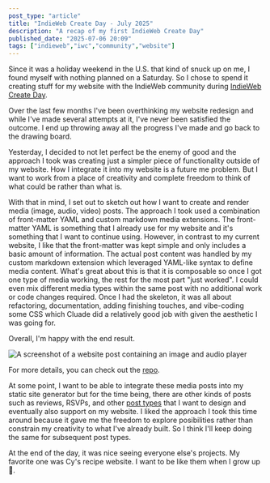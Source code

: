 ```yaml
---
post_type: "article" 
title: "IndieWeb Create Day - July 2025"
description: "A recap of my first IndieWeb Create Day"
published_date: "2025-07-06 20:09"
tags: ["indieweb","iwc","community","website"]
---
```


Since it was a holiday weekend in the U.S. that kind of snuck up on me, I found myself with nothing planned on a Saturday. So I chose to spend it creating stuff for my website with the IndieWeb community during [IndieWeb Create Day](https://events.indieweb.org/2025/07/indieweb-create-day-3q2PTCbGioi9).

Over the last few months I've been overthinking my website redesign and while I've made several attempts at it, I've never been satisfied the outcome. I end up throwing away all the progress I've made and go back to the drawing board. 

Yesterday, I decided to not let perfect be the enemy of good and the approach I took was creating just a simpler piece of functionality outside of my website. How I integrate it into my website is a future me problem. But I want to work from a place of creativity and complete freedom to think of what could be rather than what is. 

With that in mind, I set out to sketch out how I want to create and render media (image, audio, video) posts. The approach I took used a combination of front-matter YAML and custom markdown media extensions. The front-matter YAML is something that I already use for my website and it's something that I want to continue using. However, in contrast to my current website, I like that the front-matter was kept simple and only includes a basic amount of information. The actual post content was handled by my custom markdown extension which leveraged YAML-like syntax to define media content. What's great about this is that it is composable so once I got one type of media working, the rest for the most part "just worked". I could even mix different media types within the same post with no additional work or code changes required. Once I had the skeleton, it was all about refactoring, documentation, adding finishing touches, and vibe-coding some CSS which Cluade did a relatively good job with given the aesthetic I was going for. 

Overall, I'm happy with the end result. 

![A screenshot of a website post containing an image and audio player](/images/feed/indieweb-create-day-2025-07.png)

For more details, you can check out the [repo](https://github.com/lqdev/indieweb-create-day-2025-07).

At some point, I want to be able to integrate these media posts into my static site generator but for the time being, there are other kinds of posts such as reviews, RSVPs, and other [post types](https://indieweb.org/posts#Types_of_Posts) that I want to design and eventually also support on my website. I liked the approach I took this time around because it gave me the freedom to explore posibilities rather than constrain my creativity to what I've already built. So I think I'll keep doing the same for subsequent post types. 

At the end of the day, it was nice seeing everyone else's projects. My favorite one was Cy's recipe website. I want to be like them when I grow up 🙂.